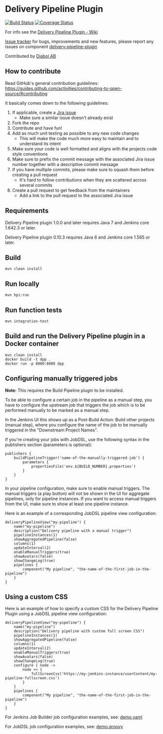 Delivery Pipeline Plugin
===

[![Build Status](https://travis-ci.org/Diabol/delivery-pipeline-plugin.png)](https://travis-ci.org/Diabol/delivery-pipeline-plugin)
[![Coverage Status](https://coveralls.io/repos/Diabol/delivery-pipeline-plugin/badge.png?branch=master)](https://coveralls.io/r/Diabol/delivery-pipeline-plugin?branch=master)

For info see the [Delivery Pipeline Plugin - Wiki](https://wiki.jenkins-ci.org/display/JENKINS/Delivery+Pipeline+Plugin)

[Issue tracker](https://issues.jenkins-ci.org/secure/IssueNavigator.jspa?mode=hide&reset=true&jqlQuery=project+%3D+JENKINS+AND+status+in+%28Open%2C+%22In+Progress%22%2C+Reopened%29+AND+component+%3D+%27delivery-pipeline-plugin%27) for bugs, improvements and new features, please report any issues on component [delivery-pipeline-plugin](https://issues.jenkins-ci.org/browse/JENKINS/component/18134)

Contributed by [Diabol AB](http://www.diabol.se)

How to contribute
---
Read GitHub's general contribution guidelines: https://guides.github.com/activities/contributing-to-open-source/#contributing

It basically comes down to the following guidelines:
 1. If applicable, create a [Jira issue](https://issues.jenkins-ci.org/browse/JENKINS/component/18134)
    + Make sure a similar issue doesn't already exist
 2. Fork the repo
 3. Contribute and have fun!
 4. Add as much unit testing as possible to any new code changes
    + This will make the code much more easy to maintain and to understand its intent
 5. Make sure your code is well formatted and aligns with the projects code style conventions
 6. Make sure to prefix the commit message with the associated Jira issue number together with a descriptive commit message
 7. If you have multiple commits, please make sure to squash them before creating a pull request
    + It's hard to follow contributions when they are scattered across several commits
 8. Create a pull request to get feedback from the maintainers
    + Add a link to the pull request to the associated Jira issue
    
Requirements
---
Delivery Pipeline plugin 1.0.0 and later requires Java 7 and Jenkins core 1.642.3 or later.

Delivery Pipeline plugin 0.10.3 requires Java 6 and Jenkins core 1.565 or later.

Build
---
    mvn clean install

Run locally
---
    mvn hpi:run

Run function tests
---
    mvn integration-test

Build and run the Delivery Pipeline plugin in a Docker container
----
    mvn clean install
    docker build -t dpp .
    docker run -p 8080:8080 dpp

Configuring manually triggered jobs
----
**Note:** This requires the Build Pipeline plugin to be installed.

To be able to configure a certain job in the pipeline as a manual step, you have to configure the upstream job that triggers the job which is to be performed manually to be marked as a manual step.

In the Jenkins UI this shows up as a Post-Build Action: Build other projects (manual step), where you configure the name of the job to be manually triggered in the "Downstream Project Names".

If you're creating your jobs with JobDSL, use the following syntax in the publishers section (parameters is optional):

    publishers {
        buildPipelineTrigger('name-of-the-manually-triggered-job') {
            parameters {
                propertiesFile('env.${BUILD_NUMBER}.properties')
            }
        }
    }

In your pipeline configuration, make sure to enable manual triggers. The manual triggers (a play button) will not be shown in the UI for aggregate pipelines, only for pipeline instances. If you want to access manual triggers from the UI, make sure to show at least one pipeline instance.

Here is an example of a corresponding JobDSL pipeline view configuration: 

    deliveryPipelineView("my-pipeline") {
        name("my-pipeline")
        description("Delivery pipeline with a manual trigger")
        pipelineInstances(1)
        showAggregatedPipeline(false)
        columns(1)
        updateInterval(2)
        enableManualTriggers(true)
        showAvatars(false)
        showChangeLog(true)
        pipelines {
            component("My pipeline", "the-name-of-the-first-job-in-the-pipeline")
        }
    }

Using a custom CSS
----
Here is an example of how to specify a custom CSS for the Delivery Pipeline Plugin using a JobDSL pipeline view configuration:

    deliveryPipelineView("my-pipeline") {
        name("my-pipeline")
        description("Delivery pipeline with custom full screen CSS")
        pipelineInstances(1)
        showAggregatedPipeline(false)
        columns(1)
        updateInterval(2)
        enableManualTriggers(true)
        showAvatars(false)
        showChangeLog(true)
        configure { node ->
            node << {
                fullScreenCss('https://my-jenkins-instance/userContent/my-pipeline-fullscreen.css')
            }
        }
        pipelines {
            component("My pipeline", "the-name-of-the-first-job-in-the-pipeline")
        }
    }

For Jenkins Job Builder job configuration examples, see: [demo.yaml](https://github.com/Diabol/delivery-pipeline-plugin/blob/master/examples/demo.yaml)

For JobDSL job configuration examples, see: [demo.groovy](https://github.com/Diabol/delivery-pipeline-plugin/blob/master/examples/demo.groovy)
